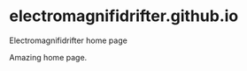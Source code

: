 # electromagnifidrifter.github.io
Electromagnifidrifter home page

Amazing home page.  






   









  









